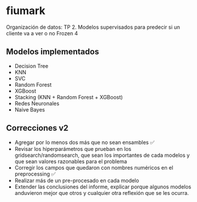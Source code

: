 # fiumark
Organización de datos: TP 2. Modelos supervisados para predecir si un cliente va a ver o no Frozen 4

## Modelos implementados
- Decision Tree
- KNN
- SVC
- Random Forest
- XGBoost
- Stacking (KNN + Random Forest + XGBoost)
- Redes Neuronales 
- Naive Bayes

## Correcciones v2
- Agregar por lo menos dos más que no sean ensambles :white_check_mark:
- Revisar los hiperparámetros que prueban en los gridsearch/randomsearch, que sean los importantes de cada modelos y que sean valores razonables para el problema
- Corregir los campos que quedaron con nombres numéricos en el preprocessing :white_check_mark:
- Realizar más de un pre-procesado en cada modelo
- Extender las conclusiones del informe, explicar porque algunos modelos anduvieron mejor que otros y cualquier otra reflexión que se les ocurra.
